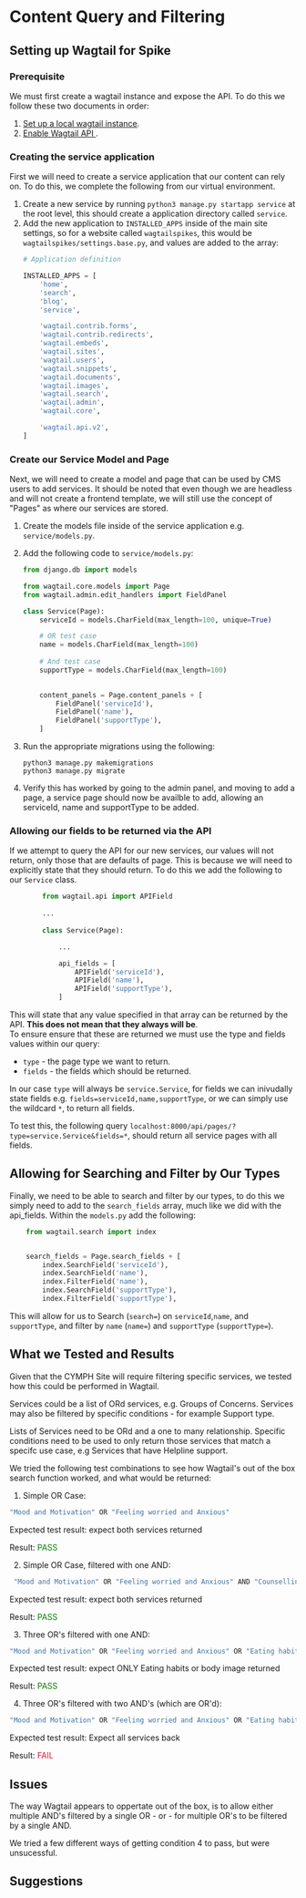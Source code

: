 # Content Query and Filtering

<!-- What the Task was, intro, etc.  -->

## Setting up Wagtail for Spike
<!--  Pulling down and Setup; Setting the Query Fields (e.g. Search Field, and Filter Field) -->
### Prerequisite
We must first create a wagtail instance and expose the API. To do this we follow these two documents in order:
1. [Set up a local wagtail instance](./Supporting_Documents/Set_Up_A_Local_Wagtail_Instance.md).
2. [Enable Wagtail API ](./Supporting_Documents/Enable_Wagtail_API.md).

### Creating the service application
First we will need to create a service application that our content can rely on. To do this, we complete the following from our virtual environment.
1. Create a new service by running `python3 manage.py startapp service` at the root level, this should create a application directory called `service`.
2. Add the new application to `INSTALLED_APPS` inside of the main site settings, so for a website called `wagtailspikes`, this would be `wagtailspikes/settings.base.py`, and values are added to the array:
    ```python
    # Application definition

    INSTALLED_APPS = [
        'home',
        'search',
        'blog',
        'service',

        'wagtail.contrib.forms',
        'wagtail.contrib.redirects',
        'wagtail.embeds',
        'wagtail.sites',
        'wagtail.users',
        'wagtail.snippets',
        'wagtail.documents',
        'wagtail.images',
        'wagtail.search',
        'wagtail.admin',
        'wagtail.core',

        'wagtail.api.v2',
    ]
    ```

### Create our Service Model and Page
Next, we will need to create a model and page that can be used by CMS users to add services. It should be noted that even though we are headless and will not create a frontend template, we will still use the concept of "Pages" as where our services are stored.
1. Create the models file inside of the service application e.g. `service/models.py`.
2. Add the following code to `service/models.py`:
    ```python
    from django.db import models

    from wagtail.core.models import Page
    from wagtail.admin.edit_handlers import FieldPanel

    class Service(Page):
        serviceId = models.CharField(max_length=100, unique=True)

        # OR test case
        name = models.CharField(max_length=100)
        
        # And test case
        supportType = models.CharField(max_length=100)
        

        content_panels = Page.content_panels + [
            FieldPanel('serviceId'),
            FieldPanel('name'),
            FieldPanel('supportType'),
        ]

    ```

3. Run the appropriate migrations using the following:
    ```console
    python3 manage.py makemigrations
    python3 manage.py migrate
    ```
4. Verify this has worked by going to the admin panel, and moving to add a page, a service page should now be availble to add, allowing an serviceId, name and supportType to be added.

### Allowing our fields to be returned via the API
If we attempt to query the API for our new services, our values will not return, only those that are defaults of page. This is because we will need to explicitly state that they should return. To do this we add the following to our `Service` class.
```python
        from wagtail.api import APIField
        
        ...
        
        class Service(Page):

            ...

            api_fields = [
                APIField('serviceId'),
                APIField('name'),
                APIField('supportType'),
            ]
```
This will state that any value specified in that array can be returned by the API. **This does not mean that they always will be**.<br />
To ensure ensure that these are returned we must use the type and fields values within our query: <br />
- `type` - the page type we want to return.
- `fields` - the fields which should be returned.

In our case `type` will always be `service.Service`, for fields we can inivudally state fields e.g. `fields=serviceId,name,supportType`, or we can simply use the wildcard `*`, to return all fields.

To test this, the following query `localhost:8000/api/pages/?type=service.Service&fields=*`, should return all service pages with all fields.

## Allowing for Searching and Filter by Our Types
Finally, we need to be able to search and filter by our types, to do this we simply need to add to the `search_fields` array, much like we did with the api_fields. Within the `models.py` add the following:
```python
    from wagtail.search import index


    search_fields = Page.search_fields + [
        index.SearchField('serviceId'),
        index.SearchField('name'),
        index.FilterField('name'),
        index.SearchField('supportType'),
        index.FilterField('supportType'),
```
This will allow for us to Search (`search=`) on `serviceId`,`name`, and `supportType`, and filter by `name` (`name=`) and `supportType` (`supportType=`).
## What we Tested and Results
<!--  What Queries we tried (the 4 test cases, and results) -->
Given that the CYMPH Site will require filtering specific services, we tested how this could be performed in Wagtail. 

Services could be a list of ORd services, e.g. Groups of Concerns. Services may also be filtered by specific conditions - for example Support type. 

Lists of Services need to be ORd and a one to many relationship. Specific conditions need to be used to only return those services that match a specifc use case, e.g Services that have Helpline support. 

We tried the following test combinations to see how Wagtail's out of the box search function worked, and what would be returned:

1. Simple OR Case:

```bash
"Mood and Motivation" OR "Feeling worried and Anxious" 
```

Expected test result: expect both services returned

Result: <span style="color:green">PASS</span>

2. Simple OR Case, filtered with one AND:

```bash
 "Mood and Motivation" OR "Feeling worried and Anxious" AND "Counselling"
 ```

Expected test result:  expect both services returned

Result: <span style="color:green">PASS</span>

3. Three OR's filtered with one AND:

```bash
"Mood and Motivation" OR "Feeling worried and Anxious" OR "Eating habits or body image" AND "Helpline" 
```

Expected test result: expect ONLY Eating habits or body image returned

Result: <span style="color:green">PASS</span>

4. Three OR's filtered with two AND's (which are OR'd):

```bash
"Mood and Motivation" OR "Feeling worried and Anxious" OR "Eating habits or body image" AND "Helpline" OR "Counselling" 
```

Expected test result: Expect all services back

Result: <span style="color:crimson">FAIL</span>

## Issues
<!--  Test case 4 is not working, and multiple AND filters seems to be a pain, seems like multiple ands are not supported out of the BOX  -->
The way Wagtail appears to oppertate out of the box, is to allow either multiple AND's filtered by a single OR - or - for multiple OR's to be filtered by a single AND. 

We tried a few different ways of getting condition 4 to pass, but were unsucessful. 

## Suggestions
<!-- Maybe use graphql, Q langauge, etc. return everything and Serverside Filter in React,  -->

